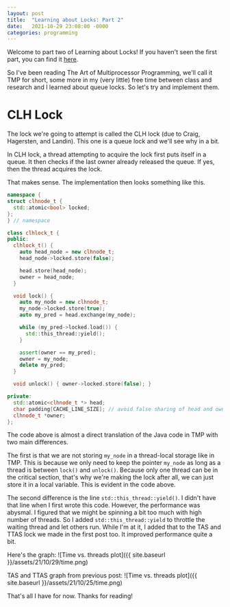 ```yaml
---
layout: post
title:  "Learning about Locks: Part 2"
date:   2021-10-29 23:08:00 -0000
categories: programming
---
```


Welcome to part two of Learning about Locks! If you haven't seen the first
part, you can find it [here](https://gilbertmike.github.io/programming/2021/10/22/locks.html).

So I've been reading The Art of Multiprocessor Programming, we'll call it TMP
for short, some more in my (very little) free time between class and research
and I learned about queue locks. So let's try and implement them.

# CLH Lock

The lock we're going to attempt is called the CLH lock (due to Craig,
Hagersten, and Landin). This one is a queue lock and we'll see why in a bit.

In CLH lock, a thread attempting to acquire the lock first puts itself in a
queue. It then checks if the last owner already released the queue. If yes,
then the thread acquires the lock.

That makes sense. The implementation then looks something like this.

```cpp
namespace {
struct clhnode_t {
  std::atomic<bool> locked;
};
} // namespace

class clhlock_t {
public:
  clhlock_t() {
    auto head_node = new clhnode_t;
    head_node->locked.store(false);

    head.store(head_node);
    owner = head_node;
  }

  void lock() {
    auto my_node = new clhnode_t;
    my_node->locked.store(true);
    auto my_pred = head.exchange(my_node);

    while (my_pred->locked.load()) {
      std::this_thread::yield();
    }

    assert(owner == my_pred);
    owner = my_node;
    delete my_pred;
  }

  void unlock() { owner->locked.store(false); }

private:
  std::atomic<clhnode_t *> head;
  char padding[CACHE_LINE_SIZE]; // avoid false sharing of head and owner
  clhnode_t *owner;
};
```

The code above is almost a direct translation of the Java code in TMP with two
main differences.

The first is that we are not storing `my_node` in a thread-local storage like
in TMP. This is because we only need to keep the pointer `my_node` as long as
a thread is between `lock()` and `unlock()`. Because only one thread can be in
the critical section, that's why we're making the lock after all, we can just
store it in a local variable. This is evident in the code above.

The second difference is the line `std::this_thread::yield()`. I didn't have
that line when I first wrote this code. However, the performance was abysmal.
I figured that we might be spinning a bit too much with high number of threads.
So I added `std::this_thread::yield` to throttle the waiting thread and let
others run. While I'm at it, I added that to the TAS and TTAS lock we made in
the first post too. It improved performance quite a bit.

Here's the graph:
![Time vs. threads plot]({{ site.baseurl }}/assets/21/10/29/time.png)

TAS and TTAS graph from previous post:
![Time vs. threads plot]({{ site.baseurl }}/assets/21/10/25/time.png)

That's all I have for now. Thanks for reading!


